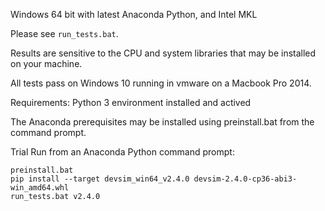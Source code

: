 Windows 64 bit with latest Anaconda Python, and Intel MKL

Please see ``run_tests.bat``.

Results are sensitive to the CPU and system libraries that may be installed on your machine.

All tests pass on Windows 10 running in vmware on a Macbook Pro 2014.

Requirements:
Python 3 environment installed and actived

The Anaconda prerequisites may be installed using preinstall.bat from the command prompt.

Trial Run from an Anaconda Python command prompt:
```
preinstall.bat
pip install --target devsim_win64_v2.4.0 devsim-2.4.0-cp36-abi3-win_amd64.whl
run_tests.bat v2.4.0
```


